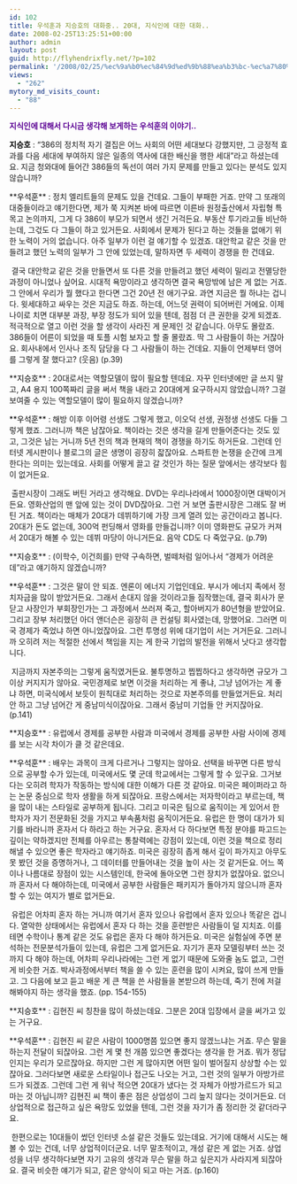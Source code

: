 ```yaml
---
id: 102
title: 우석훈과 지승호의 대화중.. 20대, 지식인에 대한 대화..
date: 2008-02-25T13:25:51+00:00
author: admin
layout: post
guid: http://flyhendrixfly.net/?p=102
permalink: '/2008/02/25/%ec%9a%b0%ec%84%9d%ed%9b%88%ea%b3%bc-%ec%a7%80%ec%8a%b9%ed%98%b8%ec%9d%98-%eb%8c%80%ed%99%94%ec%a4%91-20%eb%8c%80-%ec%a7%80%ec%8b%9d%ec%9d%b8%ec%97%90-%eb%8c%80%ed%95%9c-%eb%8c%80%ed%99%94/'
views:
  - "262"
mytory_md_visits_count:
  - "88"
---
```

**<FONT color=#5a0093>지식인에 대해서 다시금 생각해 보게하는 우석훈의 이야기..</FONT>**


  


**<FONT color=#000000>지승호</FONT>** : &#8220;386의 정치적 자기 결집은 어느 사회의 어떤 세대보다 강했지만, 그 긍정적 효과를 다음 세대에 부여하지 않은 일종의 역사에 대한 배신을 행한 세대&#8221;라고 하셨는데요. 지금 청와대에 들어간 386들의 독선이 여러 가지 문제를 만들고 있다는 분석도 있지 않습니까?


  
<P cywrite_keep="true">**<FONT color=#000000>우석훈</FONT>** : 정치 엘리트들의 문제도 있을 건데요. 그들이 부패한 거죠. 만약 그 또래의 대중들이라고 얘기한다면, 제가 쭉 지켜본 바에 따르면 이른바 원정출산에서 자립형 특목고 논의까지, 그게 다 386이 부모가 되면서 생긴 거걱든요. 부동산 투기라고들 비난하는데, 그걳도 다 그들이 하고 있거든요. 사회에서 문제가 된다고 하는 것들을 없애기 위한 노력이 거의 없습니다. 아주 일부가 이런 걸 얘기할 수 있겠죠. 대안학교 같은 것을 만들려고 했던 노력의 일부가 그 안에 있었는데, 말하자면 두 세력이 경쟁을 한 건데요.


  


&nbsp;결국 대안학교 같은 것을 만들면서 또 다른 것을 만들려고 했던 세력이 밀리고 전멸당한 과정이 아니었나 싶어요. 시대적 욕망이라고 생각하면 결국 욕망밖에 남은 게 없는 거죠. 그 안에서 우리가 뭘 했다고 한다면 그건 20년 전 애기구요. 과연 지금은 뭘 하냐는 겁니다. 윗세대하고 싸우는 것은 지금도 하죠. 하는데, 어느덧 권력이 되어버린 거에요. 이제 나이로 치면 대부분 과장, 부장 정도가 되어 있을 텐데, 점점 더 큰 권한을 갖게 되겠죠. 적극적으로 열고 이런 것을 할 생각이 사라진 게 문제인 것 같습니다. 아무도 몰랐죠. 386들이 어른이 되었을 때 토플 시험 보자고 할 줄 몰랐죠. 딱 그 사람들이 하는 거잖아요. 회사내에서 인사나 조직 담당을 다 그 사람들이 하는 건데요. 지들이 언제부터 영어를 그렇게 잘 했다고? (웃음) (p.39)


  
<P cywrite_keep="true">**<FONT color=#000000>지승호</FONT>** : 20대로서는 역할모델이 많이 필요할 텐데요. 자꾸 인터넷에만 글 쓰지 말고, A4 용지 100쪽짜리 글을 써서 책을 내라고 20대에게 요구하시지 않았습니까? 그걸 보여줄 수 있는 역할모델이 많이 필요하지 않겠습니까?</P>
  
<P cywrite_keep="true"><FONT color=#000000>**우석훈**</FONT> : 해방 이후 이어령 선생도 그렇게 했고, 이오덕 선생, 권정생 선생도 다들 그렇게 했죠. 그러니까 책은 남잖아요. 책이라는 것은 생각을 길게 만들어준다는 것도 있고, 그것은 남는 거니까 5년 전의 책과 현재의 책이 경쟁을 하기도 하거든요. 그런데 인터넷 게시판이나 블로그의 글은 생명이 굉장히 잛잖아요. 스파트한 논쟁을 순간에 크게 한다는 의미는 있는데요. 사회를 어떻게 끌고 갈 것인가 하는 질문 앞에서는 생각보다 힘이 없거든요.</P>
  


&nbsp;출판시장이 그래도 버틴 거라고 생각해요. DVD는 우리나라에서 1000장이면 대박이거든요. 영화산업의 맨 앞에 있는 것이 DVD잖아요. 그런 거 보면 출판시장은 그래도 잘 버틴 거죠. 책이라는 매체가 20대가 데뷔하기에 가장 크게 열려 있는 공간이라고 봅니다. 20대가 돈도 없는데, 300억 펀딩해서 영화를 만들겁니까? 이미 영화판도 규모가 커져서 20대가 해볼 수 있는 데뷔 마당이 아니거든요. 음악 CD도 다 죽었구요. (p.79)


  
<P cywrite_keep="true">**<FONT color=#000000>지승호</FONT>** : (이학수, 이건희를) 만약 구속하면, 벌떼처럼 일어나서 &#8220;경제가 어려운데&#8221;라고 얘기하지 않겠습니까?</P>
  
<P cywrite_keep="true"><FONT color=#000000>**우석훈**</FONT> : 그것은 말이 안 되죠. 엔론이 에너지 기업인데요. 부시가 에너지 족에서 정치자금을 많이 받았거든요. 그래서 손대지 않을 것이라고들 짐작했는데, 결국 회사가 문 닫고 사장인가 부회장인가는 그 과정에서 쓰러져 죽고, 할아버지가 80년형을 받았어요. 그리고 장부 처리했던 아더 앤더슨은 굉장히 큰 컨설팅 회사였는데, 망했어요. 그러면 미국 경제가 죽었냐 하면 아니었잖아요. 그런 투명성 위에 대기업이 서는 거거든요. 그러니까 오히려 저는 적절한 선에서 책임을 지는 게 한국 기업의 발전을 위해서 낫다고 생각합니다.</P>
  


&nbsp;지금까지 자본주의는 그렇게 움직였거든요. 불투명하고 찝찝하다고 생각하면 규모가 그 이상 커지지가 않아요. 국민경제로 보면 이것을 처리하는 게 좋냐, 그냥 넘어가는 게 좋냐 하면, 미국식에서 보듯이 원칙대로 처리하는 것으로 자본주의를 만들었거든요. 처리 안 하고 그냥 넘어간 게 중남미식이잖아요. 그래서 중남미 기업들 안 커지잖아요. (p.141)


  
<P cywrite_keep="true">**<FONT color=#000000>지승호</FONT>** : 유럽에서 경제를 공부한 사람과 미국에서 경제를 공부한 사람 사이에 경제를 보는 시각 차이가 클 것 같은데요.</P>
  
<P cywrite_keep="true">**<FONT color=#000000>우석훈</FONT>** : 배우는 과목이 크게 다르거나 그렇지는 않아요. 선택을 바꾸면 다른 방식으로 공부할 수가 있는데, 미국에서도 몇 군데 학교에서는 그렇게 할 수 있구요. 그거보다는 오히려 학자가 작동하는 방식에 대한 이해가 다른 것 같아요. 미국은 페이퍼라고 하는 논문 중심으로 학자 생활을 하게 되잖아요. 프랑스에서는 저자학이라고 부르는데, 책을 많이 내는 스타일로 공부하게 됩니다. 그리고 미국은 팀으로 움직이는 게 있어서 한 학자가 자기 전문화된 것을 가지고 부속품처럼 움직이거든요. 유럽은 한 명이 대가가 되기를 바라니까 혼자서 다 하라고 하는 거구요. 혼자서 다 하다보면 특정 분야를 파고드는 깊이는 약하겠지만 전체를 아우르는 통찰력에는 강점이 있는데, 이런 것을 책으로 정리해낼 수 있으면 좋은 학자라고 얘기하죠. 미국은 굉장히 좁게 해서 깊이 파가지고 아무도 못 봤던 것을 증명하거나, 그 데이터를 만들어내는 것을 높이 사는 것 같거든요. 어느 쪽이나 나름대로 장점이 있는 시스템인데, 한국에 돌아오면 그런 장치가 없잖아요. 없으니까 혼자서 다 해야하는데, 미국에서 공부한 사람들은 패키지가 돌아가지 않으니까 혼자 할 수 있는 여지가 별로 없거든요.</P>
  


&nbsp;유럽은 어차피 혼자 하는 거니까 여기서 혼자 있으나 유럽에서 혼자 있으나 똑같은 겁니다. 열악한 상태에서는 유럽에서 혼자 다 하는 것을 훈련받은 사람들이 덜 지치죠. 이를테면 수학이나 통계 같은 것도 유럽은 혼자 다 해야 하거든요. 미국은 실험실에 주면 분석하는 전문분석가들이 있는데, 유럽은 그게 없거든요. 자기가 혼자 모델링부터 쓰는 것까지 다 해야 하는데, 어차피 우리나라에는 그런 게 없기 때문에 도와줄 놈도 없고, 그런 게 비슷한 거죠. 박사과정에서부터 책을 쓸 수 있는 훈련을 많이 시켜요, 많이 쓰게 만들고. 그 다음에 보고 듣고 배운 게 큰 책을 쓴 사람들을 본받으려 하는데, 죽기 전에 저걸 해봐야지 하는 생각을 했죠. (pp. 154-155)


  
<P cywrite_keep="true">**<FONT color=#000000>지승호</FONT>** : 김현진 씨 칭찬을 많이 하셨는데요. 그분은 20대 입장에서 글을 써가고 있는 거구요.</P>
  
<P cywrite_keep="true">**<FONT color=#000000>우석훈</FONT>** : 김현진 씨 같은 사람이 1000명쯤 있으면 좋지 않겠느냐는 거죠. 무슨 말을 하는지 전달이 되잖아요. 그런 게 몇 천 개쯤 있으면 좋겠다는 생각을 한 거죠. 뭐가 정답인지는 우리가 모르잖아요. 하지만 그런 게 많아지면 어떤 일이 벌어질지 상상할 수는 있잖아요. 그러다보면 새로운 스타일이나 접근도 나오는 거고, 그런 것의 일부가 아방가르드가 되겠죠. 그런데 그런 게 워낙 적으면 20대가 냈다는 것 자체가 아방가르드가 되고 마는 것 아닙니까? 김현진 씨 책이 좋은 점은 상업성이 그리 높지 않다는 것이거든요. 더 상업적으로 접근하고 싶은 욕망도 있었을 텐데, 그런 것을 자기가 좀 정리한 것 같더라구요.</P>
  


&nbsp;한편으로는 10대들이 썼던 인터넷 소설 같은 것들도 있는데요. 거기에 대해서 시도는 해볼 수 있는 건데, 너무 상업적이더군요. 너무 말초적이고, 개성 같은 게 없는 거죠. 상업성을 너무 생각하다보면 자기 고유의 생각과 무슨 말을 하고 싶은지가 사라지게 되잖아요. 결국 비슷한 얘기가 되고, 같은 양식이 되고 마는 거죠. (p.160)

  
</p>